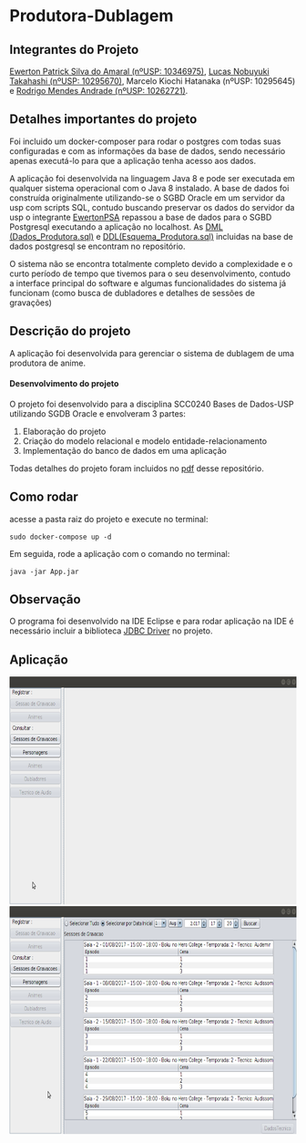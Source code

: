 # Produtora-Dublagem

## Integrantes do Projeto
[Ewerton Patrick Silva do Amaral (nºUSP: 10346975)](https://github.com/EwertonPSA), [Lucas Nobuyuki Takahashi (nºUSP: 10295670)](https://github.com/LucasNT), Marcelo Kiochi Hatanaka (nºUSP: 10295645) e [Rodrigo Mendes Andrade (nºUSP: 10262721)](https://github.com/skywardsc2).

## Detalhes importantes do projeto
Foi incluido um docker-composer para rodar o postgres com todas suas configuradas e com as informações da base de dados, sendo necessário apenas executá-lo para que a aplicação tenha acesso aos dados.

A aplicação foi desenvolvida na linguagem Java 8 e pode ser executada em qualquer sistema operacional com o Java 8 instalado. A base de dados foi construída originalmente utilizando-se o SGBD Oracle em um servidor da usp com scripts SQL, contudo buscando preservar os dados do servidor da usp o integrante [EwertonPSA](https://github.com/EwertonPSA) repassou a base de dados para o SGBD Postgresql executando a aplicação no localhost. As [DML (Dados_Produtora.sql)](https://github.com/EwertonPSA/Produtora-Dublagem/blob/master/Dados_Produtora.sql) e [DDL(Esquema_Produtora.sql)](https://github.com/EwertonPSA/Produtora-Dublagem/blob/master/Esquema_Produtora.sql) incluidas na base de dados postgresql se encontram no repositório. 

O sistema não se encontra totalmente completo devido a complexidade e o curto período de tempo que tivemos para o seu desenvolvimento, contudo a interface principal do software e algumas funcionalidades do sistema já funcionam (como busca de dubladores e detalhes de sessões de gravações)

## Descrição do projeto
A aplicação foi desenvolvida para gerenciar o sistema de dublagem de uma produtora de anime. 

####  Desenvolvimento do projeto
O projeto foi desenvolvido para a disciplina SCC0240 Bases de Dados-USP utilizando SGDB Oracle e envolveram 3 partes: 

1) Elaboração do projeto 
2) Criação do modelo relacional e modelo entidade-relacionamento 
3) Implementação do banco de dados em uma aplicação

Todas detalhes do projeto foram incluidos no [pdf](https://github.com/EwertonPSA/Produtora-Dublagem/blob/master/Banco%20de%20Dados%20-%20P3.pdf) desse repositório. 

## Como rodar
acesse a pasta raiz do projeto e execute no terminal:
```
sudo docker-compose up -d
```
Em seguida, rode a aplicação com o comando no terminal:
```
java -jar App.jar
```
## Observação
O programa foi desenvolvido na IDE Eclipse e para rodar aplicação na IDE é necessário incluir a biblioteca [JDBC Driver](https://jdbc.postgresql.org/download.html) no projeto.

## Aplicação
<img src="https://raw.githubusercontent.com/EwertonPSA/Produtora-Dublagem/master/img/1.png" width="640" height="400" />
<img src="https://raw.githubusercontent.com/EwertonPSA/Produtora-Dublagem/master/img/2.png" width="640" height="400" />
